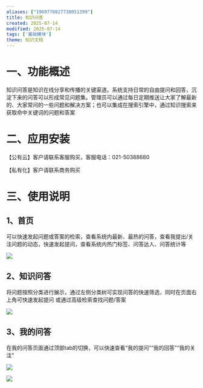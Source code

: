```yaml
---
aliases: ["1969770827738051399"]
title: 知识问答
created: 2025-07-14
modified: 2025-07-14
tags: ['基础模块']
theme: 知识文档
---
```


# 一、**功能概述**

知识问答是知识在线分享和传播的关键渠道。系统支持日常的自由提问和回答，沉淀下来的问答可以形成常见问题集。管理员可以通过每日定期推送让大家了解最新的、大家常问的一些问题和解决方案；也可以集成在搜索引擎中，通过知识搜索来获取命中关键词的问题和答案

# 二、**应用安装**

【公有云】客户请联系客服购买，客服电话：021-50388680

【私有化】客户请联系商务购买

# 三、**使用说明**

## **1、首页**

可以快速发起问题或答案的检索，查看系统内最新、最热的问答，查看我提出/关注问题的动态，快速发起提问，查看系统内热门标签、问答达人、问答统计等

![](https://myhelpdoc.oss-cn-heyuan.aliyuncs.com/mdimages/8c67c3d225b96f50be6b1386d50fe42e.jpg)

## **2、知识问答**

将问题按照分类进行展示，通过左侧分类树可实现问答的快速筛选，同时在页面右上角可快速发起提问 或通过高级检索查找问题/答案

![](https://myhelpdoc.oss-cn-heyuan.aliyuncs.com/mdimages/a1dca01ed95ef30c2fc25da054cf4e81.jpg)

## **3、我的问答**

在我的问答页面通过顶部tab的切换，可以快速查看“我的提问”“我的回答”“我的关注”

![](https://myhelpdoc.oss-cn-heyuan.aliyuncs.com/mdimages/531ef9f933799ed8d8a11d05d6d973f3.jpg)

![](https://myhelpdoc.oss-cn-heyuan.aliyuncs.com/mdimages/c7fbab33f03e960d8caf557e002d4516.jpg)

